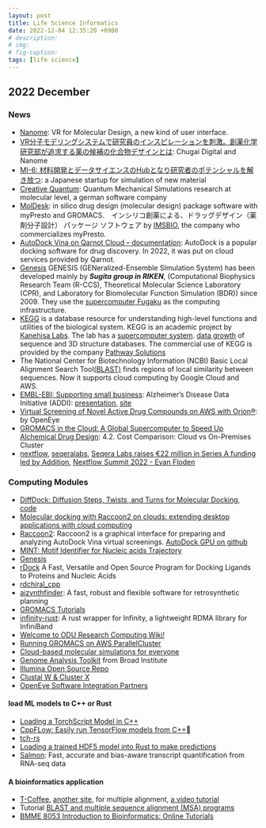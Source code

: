 ```yaml
---
layout: post
title: Life Science Informatics 
date: 2022-12-04 12:35:20 +0900
# description: 
# img: 
# fig-caption: 
tags: [life science]
---
```


## 2022 December

### News
- [Nanome](https://nanome.ai/): VR for Molecular Design, a new kind of user interface.
- [VR分子モデリングシステムで研究員のインスピレーションを刺激。創薬化学研究部が追求する薬の候補の化合物デザインとは](https://note.chugai-pharm.co.jp/n/n5fc55cfb3fcc): Chugai Digital and Nanome
- [MI-6: 材料開発とデータサイエンスのHubとなり研究者のポテンシャルを解き放つ](https://mi-6.co.jp/): a Japanese startup for simulation of new material
- [Creative Quantum](https://www.creative-quantum.eu/en/home): Quantum Mechanical Simulations research at molecular level, a german software company
- [MolDesk](https://www.moldesk.com/): in silico drug design (molecular design) package software with myPresto and GROMACS.　インシリコ創薬による、ドラッグデザイン（薬剤分子設計） パッケージ ソフトウェア by [IMSBIO](https://www.imsbio.co.jp/), the company who commercializes myPresto.
- [AutoDock Vina on Qarnot Cloud – documentation](https://blog.qarnot.com/autodock-vina-on-qarnot-cloud-documentation/): AutoDock is a popular docking software for drug discovery. In 2022, it was put on cloud services provided by Qarnot.
- [Genesis](https://www.r-ccs.riken.jp/labs/cbrt/) GENESIS (GENeralized-Ensemble SImulation System) has been developed mainly by ***Sugita group in RIKEN***, (Computational Biophysics Research Team (R-CCS), Theoretical Molecular Science Laboratory (CPR), and Laboratory for Biomolecular Function Simulation (BDR)) since 2009. They use the [supercomputer Fugaku](https://en.wikipedia.org/wiki/Fugaku_(supercomputer)) as the computing infrastructure.
- [KEGG](https://www.kegg.jp/) is a database resource for understanding high-level functions and utilities of the biological system. KEGG is an academic project by [Kanehisa Labs](https://www.kanehisa.jp/en/). The lab has a [supercomputer system](https://www.kanehisa.jp/en/history.html). [data growth](https://www.kanehisa.jp/en/db_growth.html) of sequence and 3D structure databases. The commercial use of KEGG is provided by the company [Pathway Solutions](https://www.pathway.jp/)
- The National Center for Biotechnology Information (NCBI) Basic Local Alignment Search Tool[(BLAST)](https://github.com/ncbi/blast_plus_docs) finds regions of local similarity between sequences. Now it supports cloud computing by Google Cloud and AWS.
- [EMBL-EBI: Supporting small business](https://www.ebi.ac.uk/industry/smes/): Alzheimer’s Disease Data Initiative (ADDI): [presentation](https://www.ebi.ac.uk/industry/wp-content/uploads/public/B4BB/2022/12.-Matt-Clement-ADDI-B4BB-slides_Clement.pdf), [site]()
- [Virtual Screening of Novel Active Drug Compounds on AWS with Orion®](https://aws.amazon.com/blogs/hpc/virtual-screening-of-drug-compounds-with-orion/): by OpenEye
- [GROMACS in the Cloud: A Global Supercomputer to Speed Up Alchemical Drug Design](https://pubs.acs.org/doi/10.1021/acs.jcim.2c00044): 4.2. Cost Comparison: Cloud vs On-Premises Cluster
- [nextflow](https://www.nextflow.io/blog.html), [seqeralabs](https://seqera.io/), [Seqera Labs raises €22 million in Series A funding led by Addition](https://seqera.io/news/seqera-labs-raises-eur-22-million-in-series-a-funding/), [Nextflow Summit 2022 - Evan Floden](https://www.youtube.com/watch?v=yJpN3fRSClA)

### Computing Modules
- [DiffDock: Diffusion Steps, Twists, and Turns for Molecular Docking](https://openreview.net/forum?id=SttOaKinOI), [code](https://anonymous.4open.science/r/DiffDock/README.md)
- [Molecular docking with Raccoon2 on clouds: extending desktop applications with cloud computing](https://ceur-ws.org/Vol-2363/paper2.pdf)
- [Raccoon2](https://autodock.scripps.edu/resources/raccoon2/): Raccoon2 is a graphical interface for preparing and analyzing AutoDock Vina virtual screenings. [AutoDock GPU on github](https://github.com/ccsb-scripps/AutoDock-GPU/blob/develop/host/src/main.cpp)
- [MINT: Motif Identifier for Nucleic acids Trajectory](http://mint.cent.uw.edu.pl/index.php?strona=MintInt)
- [Genesis](https://www.r-ccs.riken.jp/labs/cbrt/) 
- [rDock](http://rdock.sourceforge.net/) A Fast, Versatile and Open Source Program for Docking Ligands to Proteins and Nucleic Acids
- [rdchiral_cpp](https://gitlab.com/ljn917/rdchiral_cpp)
- [aizynthfinder](https://molecularai.github.io/aizynthfinder/cli.html): A fast, robust and flexible software for retrosynthetic planning
- [GROMACS Tutorials](http://www.mdtutorials.com/gmx/)
- [infinity-rust](https://github.com/utaal/infinity-rust): A rust wrapper for Infinity, a lightweight RDMA library for InfiniBand 
- [Welcome to ODU Research Computing Wiki!](https://wiki.hpc.odu.edu/)
- [Running GROMACS on AWS ParallelCluster](https://catalog.us-east-1.prod.workshops.aws/workshops/550e7f95-db06-487f-a14f-f80e000232f2/en-US)
- [Cloud-based molecular simulations for everyone](https://github.com/pablo-arantes/Making-it-rain)
- [Genome Analysis Toolkit](https://gatk.broadinstitute.org/hc/en-us) from Broad Institute
- [Illumina Open Source Repo](https://github.com/Illumina)
- [Clustal W & Cluster X](http://www.clustal.org/clustal2/)
- [OpenEye Software Integration Partners](https://www.eyesopen.com/software-integration-partners)

#### load ML models to C++ or Rust
- [Loading a TorchScript Model in C++](https://pytorch.org/tutorials/advanced/cpp_export.html)
- [CppFLow: Easily run TensorFlow models from C++](https://serizba.github.io/cppflow/#)
- [tch-rs](https://github.com/LaurentMazare/tch-rs)
- [Loading a trained HDF5 model into Rust to make predictions](https://stackoverflow.com/questions/68199756/loading-a-trained-hdf5-model-into-rust-to-make-predictions)
- [Salmon](https://combine-lab.github.io/salmon/getting_started/): Fast, accurate and bias-aware transcript quantification from RNA-seq data

#### A bioinformatics application
- [T-Coffee](https://tcoffee.org/Projects/tcoffee/index.html#DOWNLOAD), [another site](https://tcoffee.crg.eu/apps/tcoffee/index.html), for multiple alignment, [a video tutorial](https://www.youtube.com/watch?v=70VU_eYXPCg)
- Tutorial [BLAST and multiple sequence alignment (MSA) programs](https://viralzone.expasy.org/e_learning/alignments/content.html)
- [BMME 8053 Introduction to Bioinformatics: Online Tutorials](https://nsufl.libguides.com/bioinformatics/online)
